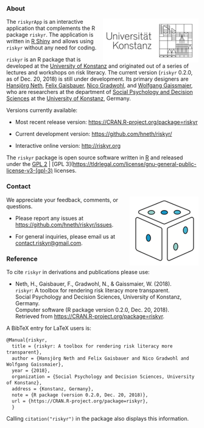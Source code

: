 
### About

<!-- uni.kn logo and link to SPDS: -->  

<a href="https://www.spds.uni-konstanz.de/">
<img src = "../www/uniKn_logo_s.png" alt = "spds.uni.kn" align = "right" width = "250" style = "width: 250px; float: right; border:30;"/>
</a>

The `riskyrApp` is an interactive application that complements the R package `riskyr`. 
The application is written in [R Shiny](https://shiny.rstudio.com/) and allows using `riskyr` without any need for coding.

`riskyr` is an R package that is developed at the [University of Konstanz](https://www.uni-konstanz.de/en/) 
and originated out of a series of lectures and workshops on risk literacy. 
The current version (`riskyr` 0.2.0, as of Dec. 20, 2018) is still under development. 
Its primary designers are 
[Hansjörg Neth](https://www.spds.uni-konstanz.de/hans-neth), 
[Felix Gaisbauer](https://www.spds.uni-konstanz.de/felix-gaisbauer), 
[Nico Gradwohl](https://www.spds.uni-konstanz.de/nico-gradwohl), and 
[Wolfgang Gaissmaier](https://www.spds.uni-konstanz.de/prof-dr-wolfgang-gaissmaier), 
who are researchers at the department of 
[Social Psychology and Decision Sciences](https://www.spds.uni-konstanz.de) at the 
[University of Konstanz](https://www.uni-konstanz.de/en/), Germany. 

Versions currently available: 

- Most recent release version: <https://CRAN.R-project.org/package=riskyr> 

- Current development version: <https://github.com/hneth/riskyr/>

- Interactive online version: <http://riskyr.org> 

The `riskyr` package is open source software written in [R](https://www.r-project.org/) and released under the 
[GPL 2](https://tldrlegal.com/license/gnu-general-public-license-v2) | 
[GPL 3](https://tldrlegal.com/license/gnu-general-public-license-v3-(gpl-3) licenses.


### Contact

<!-- riskyr logo: -->  

<a href = "https://github.com/hneth/riskyr">
<img src = "../www/riskyr_cube_s.png" alt = "riskyr logo" title = "riskyr" width = "180px" align = "right" style = "float:right; border:30; width:180px;"/>
</a>

We appreciate your feedback, comments, or questions. 

- Please report any issues at <https://github.com/hneth/riskyr/issues>.

- For general inquiries, please email us at <contact.riskyr@gmail.com>. 


### Reference

To cite `riskyr` in derivations and publications please use:

- Neth, H., Gaisbauer, F., Gradwohl, N., & Gaissmaier, W. (2018).  
  `riskyr`: A toolbox for rendering risk literacy more transparent.  
  Social Psychology and Decision Sciences, University of Konstanz, Germany.  
  Computer software (R package version 0.2.0, Dec. 20, 2018).  
  Retrieved from <https://CRAN.R-project.org/package=riskyr>.  

A BibTeX entry for LaTeX users is: 

    @Manual{riskyr,
      title = {riskyr: A toolbox for rendering risk literacy more transparent},
      author = {Hansjörg Neth and Felix Gaisbauer and Nico Gradwohl and Wolfgang Gaissmaier},
      year = {2018},
      organization = {Social Psychology and Decision Sciences, University of Konstanz},
      address = {Konstanz, Germany},
      note = {R package (version 0.2.0, Dec. 20, 2018)},
      url = {https://CRAN.R-project.org/package=riskyr},
      }    
    
Calling `citation("riskyr")` in the package also displays this information.

<!-- eof. --> 
